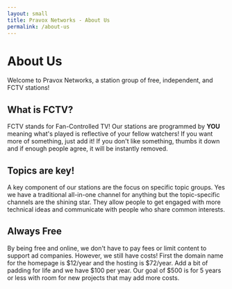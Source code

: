 ```yaml
---
layout: small
title: Pravox Networks - About Us
permalink: /about-us
---
```

# About Us
Welcome to Pravox Networks, a station group of free, independent, and FCTV stations!

## What is FCTV?
FCTV stands for Fan-Controlled TV! Our stations are programmed by **YOU** meaning what's played is reflective of your fellow watchers! If you want more of something, just add it! If you don't like something, thumbs it down and if enough people agree, it will be instantly removed.

## Topics are key!
A key component of our stations are the focus on specific topic groups. Yes we have a traditional all-in-one channel for anything but the topic-specific channels are the shining star. They allow people to get engaged with more technical ideas and communicate with people who share common interests.

## Always Free
By being free and online, we don't have to pay fees or limit content to support ad companies. However, we still have costs! First the domain name for the homepage is $12/year and the hosting is $72/year. Add a bit of padding for life and we have $100 per year. Our goal of $500 is for 5 years or less with room for new projects that may add more costs.
